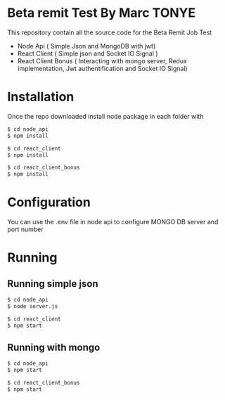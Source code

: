 # Beta remit Test By Marc TONYE

This repository contain all the source code for the Beta Remit Job Test
  - Node Api ( Simple Json and MongoDB with jwt)
  - React Client ( Simple json and Socket IO Signal )
  - React Client Bonus ( Interacting with mongo server, Redux implementation, Jwt authentification and Socket IO Signal)

# Installation
Once the repo downloaded install node package in each folder with
```sh
$ cd node_api
$ npm install
```

```sh
$ cd react_client
$ npm install
```

```sh
$ cd react_client_bonus
$ npm install
```

# Configuration
You can use the .env file in node api to configure MONGO DB server and port number 

# Running

## Running simple json
```sh
$ cd node_api
$ node server.js
```

```sh
$ cd react_client
$ npm start
```

## Running with mongo

```sh
$ cd node_api
$ npm start
```

```sh
$ cd react_client_bonus
$ npm start
```

